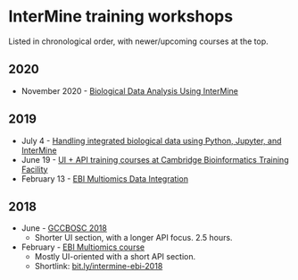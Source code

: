 # InterMine training workshops

Listed in chronological order, with newer/upcoming courses at the top.

## 2020

- November 2020 - [Biological Data Analysis Using InterMine](http://intermine.org/training-workshops/2020/Genetics)

## 2019

- July 4 - [Handling integrated biological data using Python, Jupyter, and InterMine](2019/2019-07-04-gcc-overview)
- June 19 - [UI + API training courses at Cambridge Bioinformatics Training Facility](2019/2019-06-19-genetics-overview)
- February 13 - [EBI Multiomics Data Integration](2019/ebi-multiomics)

## 2018

- June - [GCCBOSC 2018](http://intermine.org/bosc-2018/)
    - Shorter UI section, with a longer API focus. 2.5 hours.
- February - [EBI Multiomics course](https://yochannah.github.io/EBI-multiomics-resources-2018/index.html)
    - Mostly UI-oriented with a short API section.
    - Shortlink: [bit.ly/intermine-ebi-2018](http://bit.ly/intermine-ebi-2018)
